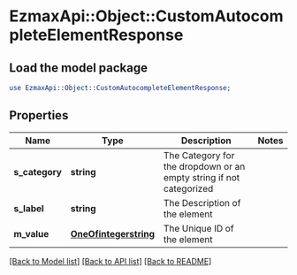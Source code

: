 # EzmaxApi::Object::CustomAutocompleteElementResponse

## Load the model package
```perl
use EzmaxApi::Object::CustomAutocompleteElementResponse;
```

## Properties
Name | Type | Description | Notes
------------ | ------------- | ------------- | -------------
**s_category** | **string** | The Category for the dropdown or an empty string if not categorized | 
**s_label** | **string** | The Description of the element | 
**m_value** | [**OneOfintegerstring**](OneOfintegerstring.md) | The Unique ID of the element | 

[[Back to Model list]](../README.md#documentation-for-models) [[Back to API list]](../README.md#documentation-for-api-endpoints) [[Back to README]](../README.md)


